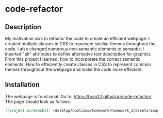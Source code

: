 # code-refactor

## Description

My motivation was to refactor the code to create an efficient webpage.
I created multiple classes in CSS to represent similiar themes throughout the code.
I also changed numerous non-semantic elements to semantic. 
I inserted "alt" attributes to define alternative text description for graphics. 
From this project I learned, how to incorporate the correct semantic elements. How to effeciently create classes in CSS to represent common themes throughtout the webpage and make the code more effecient. 

## Installation
The webpage is functional. Go to: https://bcm22.github.io/code-refactor/ 
The page should look as follows: 
```md
![project screenshot] (desktop/bootcamp/homework/homework_1/assets/images/screenshot.png) 
```
